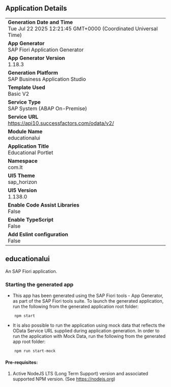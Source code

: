 ## Application Details
|               |
| ------------- |
|**Generation Date and Time**<br>Tue Jul 22 2025 12:21:45 GMT+0000 (Coordinated Universal Time)|
|**App Generator**<br>SAP Fiori Application Generator|
|**App Generator Version**<br>1.18.3|
|**Generation Platform**<br>SAP Business Application Studio|
|**Template Used**<br>Basic V2|
|**Service Type**<br>SAP System (ABAP On-Premise)|
|**Service URL**<br>https://api10.successfactors.com/odata/v2/|
|**Module Name**<br>educationalui|
|**Application Title**<br>Educational Portlet|
|**Namespace**<br>com.lt|
|**UI5 Theme**<br>sap_horizon|
|**UI5 Version**<br>1.138.0|
|**Enable Code Assist Libraries**<br>False|
|**Enable TypeScript**<br>False|
|**Add Eslint configuration**<br>False|

## educationalui

An SAP Fiori application.

### Starting the generated app

-   This app has been generated using the SAP Fiori tools - App Generator, as part of the SAP Fiori tools suite.  To launch the generated application, run the following from the generated application root folder:

```
    npm start
```

- It is also possible to run the application using mock data that reflects the OData Service URL supplied during application generation.  In order to run the application with Mock Data, run the following from the generated app root folder:

```
    npm run start-mock
```

#### Pre-requisites:

1. Active NodeJS LTS (Long Term Support) version and associated supported NPM version.  (See https://nodejs.org)


